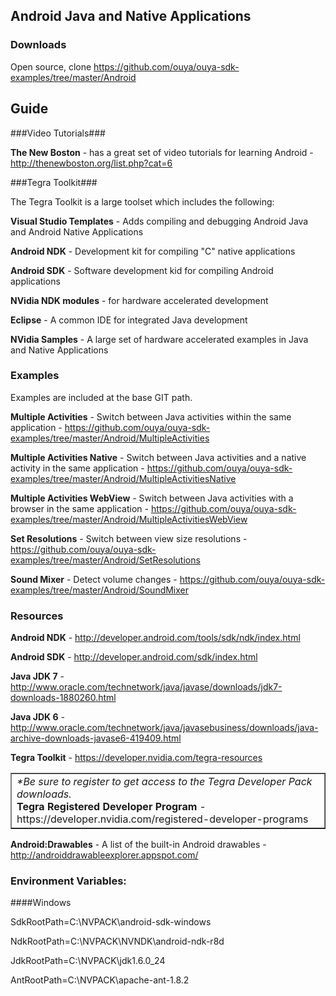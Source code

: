 ## Android Java and Native Applications

### Downloads
Open source, clone https://github.com/ouya/ouya-sdk-examples/tree/master/Android

## Guide

###Video Tutorials###

<b>The New Boston</b> - has a great set of video tutorials for learning Android - http://thenewboston.org/list.php?cat=6

###Tegra Toolkit###

The Tegra Toolkit is a large toolset which includes the following:

<b>Visual Studio Templates</b> - Adds compiling and debugging Android Java and Android Native Applications

<b>Android NDK</b> - Development kit for compiling "C" native applications

<b>Android SDK</b> - Software development kid for compiling Android applications

<b>NVidia NDK modules</b> - for hardware accelerated development

<b>Eclipse</b> - A common IDE for integrated Java development

<b>NVidia Samples</b> - A large set of hardware accelerated examples in Java and Native Applications

### Examples

Examples are included at the base GIT path.

<b>Multiple Activities</b> - Switch between Java activities within the same application - https://github.com/ouya/ouya-sdk-examples/tree/master/Android/MultipleActivities

<b>Multiple Activities Native</b> - Switch between Java activities and a native activity in the same application - https://github.com/ouya/ouya-sdk-examples/tree/master/Android/MultipleActivitiesNative

<b>Multiple Activities WebView</b> - Switch between Java activities with a browser in the same application - https://github.com/ouya/ouya-sdk-examples/tree/master/Android/MultipleActivitiesWebView

<b>Set Resolutions</b> - Switch between view size resolutions - https://github.com/ouya/ouya-sdk-examples/tree/master/Android/SetResolutions

<b>Sound Mixer</b> - Detect volume changes - https://github.com/ouya/ouya-sdk-examples/tree/master/Android/SoundMixer

### Resources

<b>Android NDK</b> - http://developer.android.com/tools/sdk/ndk/index.html

<b>Android SDK</b> - http://developer.android.com/sdk/index.html

<b>Java JDK 7</b> - http://www.oracle.com/technetwork/java/javase/downloads/jdk7-downloads-1880260.html

<b>Java JDK 6</b> - http://www.oracle.com/technetwork/java/javasebusiness/downloads/java-archive-downloads-javase6-419409.html

<b>Tegra Toolkit</b> - https://developer.nvidia.com/tegra-resources

<table border="1"><tr><td>
<i>*Be sure to register to get access to the Tegra Developer Pack downloads.</i><br/>
<b>Tegra Registered Developer Program</b> - https://developer.nvidia.com/registered-developer-programs<br/>
</td></tr></table>

<b>Android:Drawables</b> - A list of the built-in Android drawables - http://androiddrawableexplorer.appspot.com/

### Environment Variables:

####Windows

SdkRootPath=C:\NVPACK\android-sdk-windows

NdkRootPath=C:\NVPACK\NVNDK\android-ndk-r8d

JdkRootPath=C:\NVPACK\jdk1.6.0_24

AntRootPath=C:\NVPACK\apache-ant-1.8.2
